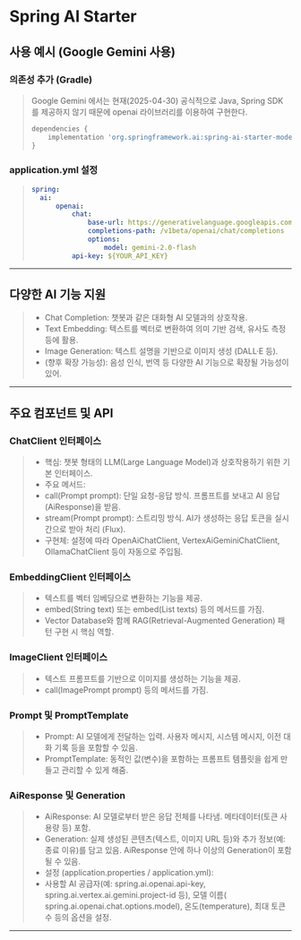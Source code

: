 # Spring AI Starter

## 사용 예시 (Google Gemini 사용)

### 의존성 추가 (Gradle)
> Google Gemini 에서는 현재(2025-04-30) 공식적으로 Java, Spring SDK 를 제공하지 않기 때문에 openai 라이브러리를 이용하여 구현한다.
> ```groovy
> dependencies {
>     implementation 'org.springframework.ai:spring-ai-starter-model-openai'
> }
> ```

### application.yml 설정

> ```yaml
> spring:
>   ai:
>       openai:
>           chat:
>               base-url: https://generativelanguage.googleapis.com
>               completions-path: /v1beta/openai/chat/completions
>               options:
>                   model: gemini-2.0-flash
>           api-key: ${YOUR_API_KEY}
> ```

---

## 다양한 AI 기능 지원

> * Chat Completion: 챗봇과 같은 대화형 AI 모델과의 상호작용.
> * Text Embedding: 텍스트를 벡터로 변환하여 의미 기반 검색, 유사도 측정 등에 활용.
> * Image Generation: 텍스트 설명을 기반으로 이미지 생성 (DALL·E 등).
> * (향후 확장 가능성): 음성 인식, 번역 등 다양한 AI 기능으로 확장될 가능성이 있어.

---

## 주요 컴포넌트 및 API

### ChatClient 인터페이스

> * 핵심: 챗봇 형태의 LLM(Large Language Model)과 상호작용하기 위한 기본 인터페이스.
> * 주요 메서드:
> * call(Prompt prompt): 단일 요청-응답 방식. 프롬프트를 보내고 AI 응답(AiResponse)을 받음.
> * stream(Prompt prompt): 스트리밍 방식. AI가 생성하는 응답 토큰을 실시간으로 받아 처리 (Flux<AiResponse>).
> * 구현체: 설정에 따라 OpenAiChatClient, VertexAiGeminiChatClient, OllamaChatClient 등이 자동으로 주입됨.

### EmbeddingClient 인터페이스

> * 텍스트를 벡터 임베딩으로 변환하는 기능을 제공.
> * embed(String text) 또는 embed(List<String> texts) 등의 메서드를 가짐.
> * Vector Database와 함께 RAG(Retrieval-Augmented Generation) 패턴 구현 시 핵심 역할.

### ImageClient 인터페이스

> * 텍스트 프롬프트를 기반으로 이미지를 생성하는 기능을 제공.
> * call(ImagePrompt prompt) 등의 메서드를 가짐.

### Prompt 및 PromptTemplate

> * Prompt: AI 모델에게 전달하는 입력. 사용자 메시지, 시스템 메시지, 이전 대화 기록 등을 포함할 수 있음.
> * PromptTemplate: 동적인 값(변수)을 포함하는 프롬프트 템플릿을 쉽게 만들고 관리할 수 있게 해줌.

### AiResponse 및 Generation

> * AiResponse: AI 모델로부터 받은 응답 전체를 나타냄. 메타데이터(토큰 사용량 등) 포함.
> * Generation: 실제 생성된 콘텐츠(텍스트, 이미지 URL 등)와 추가 정보(예: 종료 이유)를 담고 있음. AiResponse 안에 하나 이상의 Generation이 포함될 수 있음.
> * 설정 (application.properties / application.yml):
> * 사용할 AI 공급자(예: spring.ai.openai.api-key, spring.ai.vertex.ai.gemini.project-id 등), 모델 이름(
    spring.ai.openai.chat.options.model), 온도(temperature), 최대 토큰 수 등의 옵션을 설정.

---

